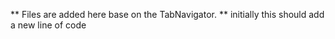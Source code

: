 <!-- Stack Navigators -->

** Files are added here base on the TabNavigator.
** initially this should add a new line of code
